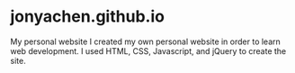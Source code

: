 # jonyachen.github.io

My personal website
I created my own personal website in order to learn web development. 
I used HTML, CSS, Javascript, and jQuery to create the site.
